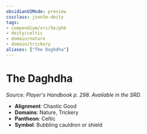 ```yaml
---
obsidianUIMode: preview
cssclass: json5e-deity
tags:
- compendium/src/5e/phb
- deity/celtic
- domain/nature
- domain/trickery
aliases: ["The Daghdha"]
---
```

# The Daghdha
*Source: Player's Handbook p. 298. Available in the SRD.* 

- **Alignment**: Chaotic Good
- **Domains**: Nature, Trickery
- **Pantheon**: Celtic
- **Symbol**: Bubbling cauldron or shield